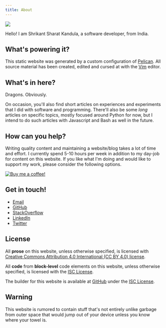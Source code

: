 ```yaml
---
title: About
---
```


<p><img src="{static}/static/shrikant-sharat-kandula.jpg" class=profile></p>

Hello! I am Shrikant Sharat Kandula, a software developer, from India.

## What's powering it?

This static website was generated by a custom configuration of [Pelican][]. All source material has been created, edited and cursed at with the [Vim](https://www.vim.org/) editor.

[Pelican]: https://blog.getpelican.com/

## What's in here?

Dragons. Obviously.

On occasion, you'll also find short articles on experiences and experiments that I did with software
and programming. There'll also be some *long* articles on specific topics, mostly focused around
Python for now, but I intend to do such articles with Javascript and Bash as well in the future.

## How can you help?

Writing quality content and maintaining a website/blog takes a lot of time and effort. I currently
spend 5-10 hours per week in addition to my day-job for content on this website. If you like what
I'm doing and would like to support my work, please consider the following options.

<a href="https://www.buymeacoffee.com/sharat87" target=_blank title="No signup required">
<img src="{static}/static/bmac.png" alt="Buy me a coffee!"></a>

## Get in touch!

- [Email](mailto:shrikantsharat.k@gmail.com)
- [GitHub](https://github.com/sharat87)
- [StackOverflow](https://stackoverflow.com/users/sharat87)
- [LinkedIn](https://www.linkedin.com/in/sharat87)
- [Twitter](https://twitter.com/sharat87)

## License

All **prose** on this website, unless otherwise specified, is licensed with [Creative Commons
Attribution 4.0 International (CC BY 4.0) license](/licenses/cc-by).

All **code** from **block-level** code elements on this website, unless otherwise specified, is
licensed with the [ISC License][isc].

The builder for this website is available at [GitHub](https://github.com/sharat87/sharats.me) under
the [ISC License][isc].

[isc]: /licenses/isc/

## Warning

This website is rumored to contain stuff that's not entirely unlike garbage from outer space that
would jump out of your device unless you know where your towel is.
